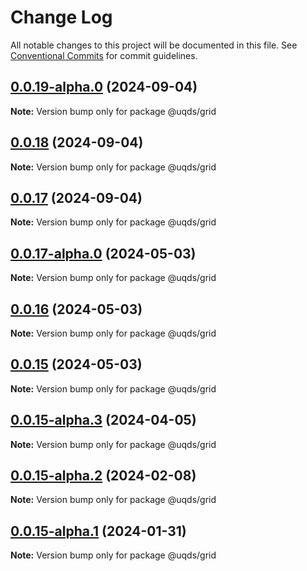 # Change Log

All notable changes to this project will be documented in this file.
See [Conventional Commits](https://conventionalcommits.org) for commit guidelines.

## [0.0.19-alpha.0](https://github.com/uq-its-ss/design-system/compare/@uqds/grid@0.0.18...@uqds/grid@0.0.19-alpha.0) (2024-09-04)

**Note:** Version bump only for package @uqds/grid

## [0.0.18](https://github.com/uq-its-ss/design-system/compare/@uqds/grid@0.0.17-alpha.0...@uqds/grid@0.0.18) (2024-09-04)

**Note:** Version bump only for package @uqds/grid

## [0.0.17](https://github.com/uq-its-ss/design-system/compare/@uqds/grid@0.0.17-alpha.0...@uqds/grid@0.0.17) (2024-09-04)

**Note:** Version bump only for package @uqds/grid

## [0.0.17-alpha.0](https://github.com/uq-its-ss/design-system/compare/@uqds/grid@0.0.15-alpha.3...@uqds/grid@0.0.17-alpha.0) (2024-05-03)

**Note:** Version bump only for package @uqds/grid

## [0.0.16](https://github.com/uq-its-ss/design-system/compare/@uqds/grid@0.0.15-alpha.3...@uqds/grid@0.0.16) (2024-05-03)

**Note:** Version bump only for package @uqds/grid

## [0.0.15](https://github.com/uq-its-ss/design-system/compare/@uqds/grid@0.0.15-alpha.3...@uqds/grid@0.0.15) (2024-05-03)

**Note:** Version bump only for package @uqds/grid

## [0.0.15-alpha.3](https://github.com/uq-its-ss/design-system/compare/@uqds/grid@0.0.15-alpha.2...@uqds/grid@0.0.15-alpha.3) (2024-04-05)

**Note:** Version bump only for package @uqds/grid

## [0.0.15-alpha.2](https://github.com/uq-its-ss/design-system/compare/@uqds/grid@0.0.15-alpha.1...@uqds/grid@0.0.15-alpha.2) (2024-02-08)

**Note:** Version bump only for package @uqds/grid

## [0.0.15-alpha.1](https://github.com/uq-its-ss/design-system/compare/@uqds/grid@0.0.15-alpha.0...@uqds/grid@0.0.15-alpha.1) (2024-01-31)

**Note:** Version bump only for package @uqds/grid
